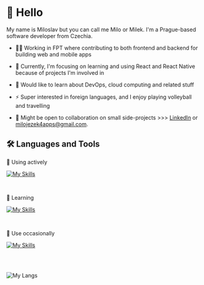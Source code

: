 # 👋 Hello
My name is Miloslav but you can call me Milo or Milek. I'm a Prague-based software developer from Czechia.

- 👨‍💻 Working in FPT where contributing to both frontend and backend for building web and mobile apps

- 🌱 Currently, I'm focusing on learning and using React and React Native because of projects I'm involved in

- 💭 Would like to learn about DevOps, cloud computing and related stuff

- ⚡ Super interested in foreign languages, and I enjoy playing volleyball and travelling
  
- 🤝 Might be open to collaboration on small side-projects >>> [LinkedIn](https://linkedin.com/in/miloslav-jezek/) or milojezek4apps@gmail.com.

## 🛠️ Languages and Tools
💪 Using actively 
  
[![My Skills](https://skillicons.dev/icons?i=kotlin,gradle,mongodb,js,git,github,androidstudio,vscode&theme=dark&perline=8)](https://skillicons.dev)

<br>

🌱 Learning
  
[![My Skills](https://skillicons.dev/icons?i=ktor,react&theme=dark&perline=8)](https://skillicons.dev)

<br>

🤏 Use occasionally

[![My Skills](https://skillicons.dev/icons?i=java,spring,postgres,maven,html,css,figma&theme=dark&perline=8)](https://skillicons.dev)
  
<br>
<br>

![My Langs](https://github-readme-stats.vercel.app/api/top-langs/?username=milojezek&theme=tokyonight)


<!---
milojezek/milojezek is a ✨ special ✨ repository because its `README.md` (this file) appears on your GitHub profile.
You can click the Preview link to take a look at your changes.
--->

